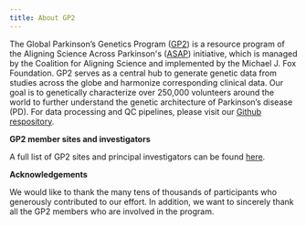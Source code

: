 ```yaml
---
title: About GP2
---
```


The Global Parkinson’s Genetics Program ([GP2](https://gp2.org/)) is a resource program of the Aligning Science Across Parkinson's ([ASAP](https://parkinsonsroadmap.org/#)) initiative, which is managed by the Coalition for Aligning Science and implemented by the Michael J. Fox Foundation. GP2 serves as a central hub to generate genetic data from studies across the globe and harmonize corresponding clinical data. Our goal is to genetically characterize over 250,000 volunteers around the world to further understand the genetic architecture of Parkinson’s disease (PD). For data processing and QC pipelines, please visit our [Github respository](https://github.com/GP2code).

**GP2 member sites and investigators**

A full list of GP2 sites and principal investigators can be found [here](https://doi.org/10.5281/zenodo.7904831).

**Acknowledgements**

We would like to thank the many tens of thousands of participants who generously contributed to our effort. In addition, we want to sincerely thank all the GP2 members who are involved in the program.
